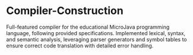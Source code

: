 # Compiler-Construction
Full-featured compiler for the educational MicroJava programming language, following provided specifications. Implemented lexical, syntax, and semantic analysis, leveraging parser generators and symbol tables to ensure correct code translation with detailed error handling. 

